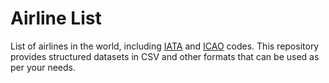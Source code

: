 # Airline List

List of airlines in the world, including [IATA](https://en.wikipedia.org/wiki/International_Air_Transport_Association) and [ICAO](https://en.wikipedia.org/wiki/International_Civil_Aviation_Organization) codes. This repository provides structured datasets in CSV and other formats that can be used as per your needs.